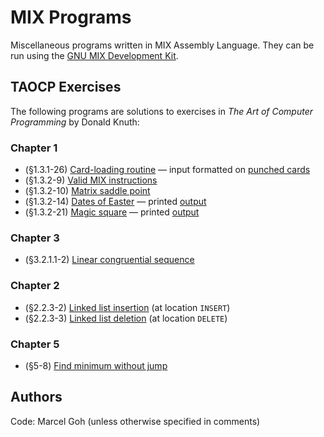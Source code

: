 # MIX Programs

Miscellaneous programs written in MIX Assembly Language. They can be run using the [GNU MIX Development Kit](https://www.gnu.org/software/mdk/).

## TAOCP Exercises
The following programs are solutions to exercises in _The Art of Computer Programming_ by Donald Knuth:

### Chapter 1
+ (§1.3.1-26) [Card-loading routine](card_load.mixal) &mdash; input formatted on [punched cards](dev/1_3_1_26_input.txt)
+ (§1.3.2-9) [Valid MIX instructions](good_inst.mixal)
+ (§1.3.2-10) [Matrix saddle point](saddle_point.mixal)
+ (§1.3.2-14) [Dates of Easter](easter.mixal) &mdash; printed [output](dev/easter_1951_2050.txt)
+ (§1.3.2-21) [Magic square](magic_square.mixal) &mdash; printed [output](dev/magic_square_23_23.txt)

### Chapter 3
+ (§3.2.1.1-2) [Linear congruential sequence](lin_cong.mixal)

### Chapter 2
+ (§2.2.3-2) [Linked list insertion](linked_alloc.mixal) (at location `INSERT`)
+ (§2.2.3-3) [Linked list deletion](linked_alloc.mixal) (at location `DELETE`)

### Chapter 5
+ (§5-8) [Find minimum without jump](jumpless_cmp.mixal)

## Authors
Code: Marcel Goh (unless otherwise specified in comments)